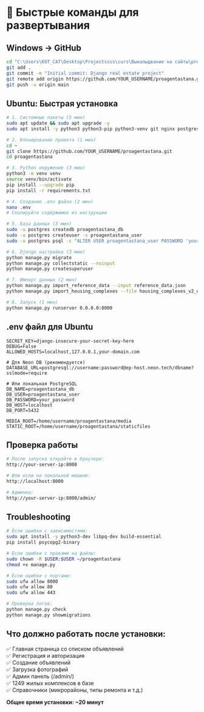 # 🚀 Быстрые команды для развертывания

## Windows → GitHub
```bash
cd "C:\Users\KOT_CAT\Desktop\Projectssss\curs\Выкалыдвание на сайты\proagentastana"
git add .
git commit -m "Initial commit: Django real estate project"
git remote add origin https://github.com/YOUR_USERNAME/proagentastana.git
git push -u origin main
```

## Ubuntu: Быстрая установка
```bash
# 1. Системные пакеты (5 мин)
sudo apt update && sudo apt upgrade -y
sudo apt install -y python3 python3-pip python3-venv git nginx postgresql postgresql-contrib python3-dev libpq-dev

# 2. Клонирование проекта (1 мин)
cd ~
git clone https://github.com/YOUR_USERNAME/proagentastana.git
cd proagentastana

# 3. Python окружение (3 мин)
python3 -m venv venv
source venv/bin/activate
pip install --upgrade pip
pip install -r requirements.txt

# 4. Создание .env файла (2 мин)
nano .env
# Скопируйте содержимое из инструкции

# 5. База данных (3 мин)
sudo -u postgres createdb proagentastana_db
sudo -u postgres createuser -s proagentastana_user
sudo -u postgres psql -c "ALTER USER proagentastana_user PASSWORD 'your_password';"

# 6. Django настройка (3 мин)
python manage.py migrate
python manage.py collectstatic --noinput
python manage.py createsuperuser

# 7. Импорт данных (2 мин)
python manage.py import_reference_data --input reference_data.json
python manage.py import_housing_complexes --file housing_complexes_v2_utf8.csv

# 8. Запуск (1 мин)
python manage.py runserver 0.0.0.0:8000
```

## .env файл для Ubuntu
```env
SECRET_KEY=django-insecure-your-secret-key-here
DEBUG=False
ALLOWED_HOSTS=localhost,127.0.0.1,your-domain.com

# Для Neon DB (рекомендуется)
DATABASE_URL=postgresql://username:password@ep-host.neon.tech/dbname?sslmode=require

# Или локальная PostgreSQL
DB_NAME=proagentastana_db
DB_USER=proagentastana_user
DB_PASSWORD=your_password
DB_HOST=localhost
DB_PORT=5432

MEDIA_ROOT=/home/username/proagentastana/media
STATIC_ROOT=/home/username/proagentastana/staticfiles
```

## Проверка работы
```bash
# После запуска откройте в браузере:
http://your-server-ip:8000

# Или если на локальной машине:
http://localhost:8000

# Админка:
http://your-server-ip:8000/admin/
```

## Troubleshooting
```bash
# Если ошибки с зависимостями:
sudo apt install -y python3-dev libpq-dev build-essential
pip install psycopg2-binary

# Если ошибки с правами на файлы:
sudo chown -R $USER:$USER ~/proagentastana
chmod +x manage.py

# Если ошибки с портами:
sudo ufw allow 8000
sudo ufw allow 80
sudo ufw allow 443

# Проверка логов:
python manage.py check
python manage.py showmigrations
```

## Что должно работать после установки:
✅ Главная страница со списком объявлений  
✅ Регистрация и авторизация  
✅ Создание объявлений  
✅ Загрузка фотографий  
✅ Админ панель (/admin/)  
✅ 1249 жилых комплексов в базе  
✅ Справочники (микрорайоны, типы ремонта и т.д.)  

**Общее время установки: ~20 минут** 
